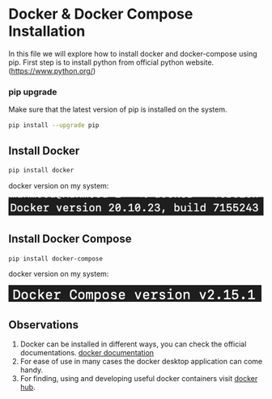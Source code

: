 # Docker & Docker Compose Installation 
In this file we will explore how to install docker and docker-compose using pip. First step is to install python from official python website.(https://www.python.org/)

### pip upgrade
Make sure that the latest version of pip is installed on the system.
``` sh
pip install --upgrade pip
```

## Install Docker
``` sh
pip install docker
```

docker version on my system:


![alt docker version](dockversion.png)

## Install Docker Compose
``` sh
pip install docker-compose
```

docker version on my system:


![alt docker compose version](dcokercomversion.png)

## Observations
1. Docker can be installed in different ways, you can check the official documentations. [docker documentation](https://docs.docker.com/engine/install/)
2. For ease of use in many cases the docker desktop application can come handy.
3. For finding, using and developing useful docker containers visit [docker hub](https://hub.docker.com/).
